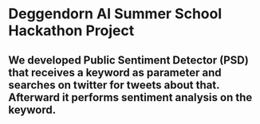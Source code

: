 # Deggendorn AI Summer School Hackathon Project

## We developed Public Sentiment Detector (PSD) that receives a keyword as parameter and searches on twitter for tweets about that. Afterward it performs sentiment analysis on the keyword.
